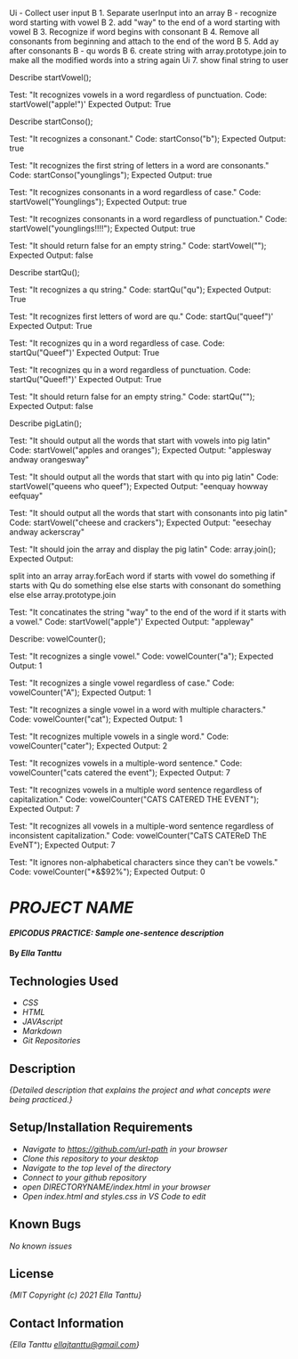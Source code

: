 Ui  - Collect user input
B  1. Separate userInput into an array
B  - recognize word starting with vowel
B  2. add "way" to the end of a word starting with vowel
B  3. Recognize if word begins with consonant
B  4. Remove all consonants from beginning and attach to the end of the word
B  5. Add ay after consonants
B    - qu words 
B  6. create string with array.prototype.join to make all the modified words into a string again
Ui  7. show final string to user 

Describe startVowel();

<!-- Test: "It recognizes a vowel."
Code: startVowel("a");
Expected Output: True -->

<!-- Test: "It recognizes first letter of word is vowel."
Code: startVowel("apple")'
Expected Output: True -->

<!-- Test: "It recognizes vowels in a word regardless of case.
Code: startVowel("Apple")'
Expected Output: True -->

Test: "It recognizes vowels in a word regardless of punctuation.
Code: startVowel("apple!")'
Expected Output: True

<!-- Test: "It should return false for an empty string."
Code: startVowel("");
Expected Output: false -->


Describe startConso();

Test: "It recognizes a consonant."
Code: startConso("b");
Expected Output: true

Test: "It recognizes the first string of letters in a word are consonants."
Code: startConso("younglings");
Expected Output: true

Test: "It recognizes consonants in a word regardless of case."
Code: startVowel("Younglings");
Expected Output: true

Test: "It recognizes consonants in a word regardless of punctuation."
Code: startVowel("younglings!!!!");
Expected Output: true

Test: "It should return false for an empty string."
Code: startVowel("");
Expected Output: false


Describe startQu();

Test: "It recognizes a qu string."
Code: startQu("qu");
Expected Output: True

Test: "It recognizes first letters of word are qu."
Code: startQu("queef")'
Expected Output: True

Test: "It recognizes qu in a word regardless of case.
Code: startQu("Queef")'
Expected Output: True

Test: "It recognizes qu in a word regardless of punctuation.
Code: startQu("Queef!")'
Expected Output: True

Test: "It should return false for an empty string."
Code: startQu("");
Expected Output: false


Describe pigLatin();

Test: "It should output all the words that start with vowels into pig latin"
Code: startVowel("apples and oranges");
Expected Output: "applesway andway orangesway"

Test: "It should output all the words that start with qu into pig latin"
Code: startVowel("queens who queef");
Expected Output: "eenquay howway eefquay"

Test: "It should output all the words that start with consonants into pig latin"
Code: startVowel("cheese and crackers");
Expected Output: "eesechay andway ackerscray"

Test: "It should join the array and display the pig latin"
Code: array.join();
Expected Output: 

split into an array
array.forEach word
if starts with vowel 
  do something
if starts with Qu 
  do something else
else starts with consonant 
  do something else else 
array.prototype.join





Test: "It concatinates the string "way" to the end of the word if it starts with a vowel."
Code: startVowel("apple")'
Expected Output: "appleway"

Describe: vowelCounter();

Test: "It recognizes a single vowel."
Code: vowelCounter("a");
Expected Output: 1

Test: "It recognizes a single vowel regardless of case."
Code: vowelCounter("A");
Expected Output: 1

Test: "It recognizes a single vowel in a word with multiple characters."
Code: vowelCounter("cat");
Expected Output: 1

Test: "It recognizes multiple vowels in a single word."
Code: vowelCounter("cater");
Expected Output: 2

Test: "It recognizes vowels in a multiple-word sentence."
Code: vowelCounter("cats catered the event");
Expected Output: 7

Test: "It recognizes vowels in a multiple word sentence regardless of capitalization."
Code: vowelCounter("CATS CATERED THE EVENT");
Expected Output: 7

Test: "It recognizes all vowels in a multiple-word sentence regardless of inconsistent capitalization."
Code: vowelCounter("CaTS CATEReD ThE EveNT");
Expected Output: 7

Test: "It ignores non-alphabetical characters since they can't be vowels."
Code: vowelCounter("*&$92%");
Expected Output: 0




# _PROJECT NAME_

#### _EPICODUS PRACTICE: Sample one-sentence description_

#### By _**Ella Tanttu**_

## Technologies Used

* _CSS_
* _HTML_
* _JAVAscript_
* _Markdown_
* _Git Repositories_

## Description

_{Detailed description that explains the project and what concepts were being practiced.}_

## Setup/Installation Requirements

* _Navigate to https://github.com/url-path in your browser_
* _Clone this repository to your desktop_
* _Navigate to the top level of the directory_
* _Connect to your github repository_
* _open DIRECTORYNAME/index.html in your browser_
* _Open index.html and styles.css in VS Code to edit_

## Known Bugs

_No known issues_

## License

_{MIT Copyright (c) 2021 Ella Tanttu}_

## Contact Information

_{Ella Tanttu ellajtanttu@gmail.com}_